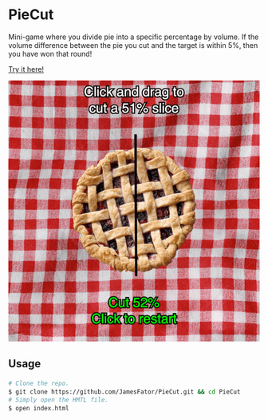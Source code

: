 # PieCut
Mini-game where you divide pie into a specific percentage by volume. If the volume difference between the pie you cut and the target is within 5%, then you have won that round!

[Try it here!](https://jamesfator.com/pie_cut/)

![Screenshot](/example.png)

## Usage
```bash
# Clone the repo.
$ git clone https://github.com/JamesFator/PieCut.git && cd PieCut
# Simply open the HMTL file.
$ open index.html
```

